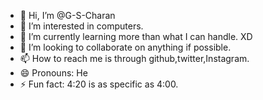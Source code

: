 - 👋 Hi, I’m @G-S-Charan
- 👀 I’m interested in computers.
- 🌱 I’m currently learning more than what I can handle. XD
- 💞️ I’m looking to collaborate on anything if possible.
- 📫 How to reach me is through github,twitter,Instagram.
- 😄 Pronouns: He
- ⚡ Fun fact: 4:20 is as specific as 4:00. 

<!---
G-S-Charan/G-S-Charan is a ✨ special ✨ repository because its `README.md` (this file) appears on your GitHub profile.
You can click the Preview link to take a look at your changes.
--->
